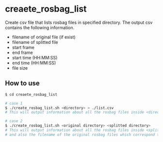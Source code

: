 # creaete_rosbag_list

Create csv file that lists rosbag files in specified directory.
The output csv contains the following information.
- filename of original file (if exist)
- filename of splitted file
- start frame
- end frame
- start time (HH:MM:SS)
- end time (HH:MM:SS)
- file size

## How to use
```bash
$ cd creaete_rosbag_list

# case 1
$ ./create_rosbag_list.sh <directory> > ./list.csv
# This will output information about all the rosbag files inside <directory>

# case 2
$ ./create_rosbag_list.sh <original directory> <splitted directory>
# This will output information about all the rosbag files inside <splitted directory>
# and also the filename of the original rosbag files which correspond to the splitted one
```
